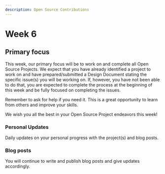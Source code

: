 ```yaml
---
description: Open Source Contributions
---
```


# Week 6

## Primary focus

This week, our primary focus will be to work on and complete all Open Source Projects. We expect that you have already identified a project to work on and have prepared/submitted a Design Document stating the specific issue(s) you will be working on. If, however, you have not been able to do that, you are expected to complete the process at the beginning of this week and be fully focused on completing the issues.

Remember to ask for help if you need it. This is a great opportunity to learn from others and improve your skills.

We wish you all the best in your Open Source Project endeavors this week!

### Personal Updates

Daily updates on your personal progress with the project(s) and blog posts.

### Blog posts

You will continue to write and publish blog posts and give updates accordingly.

